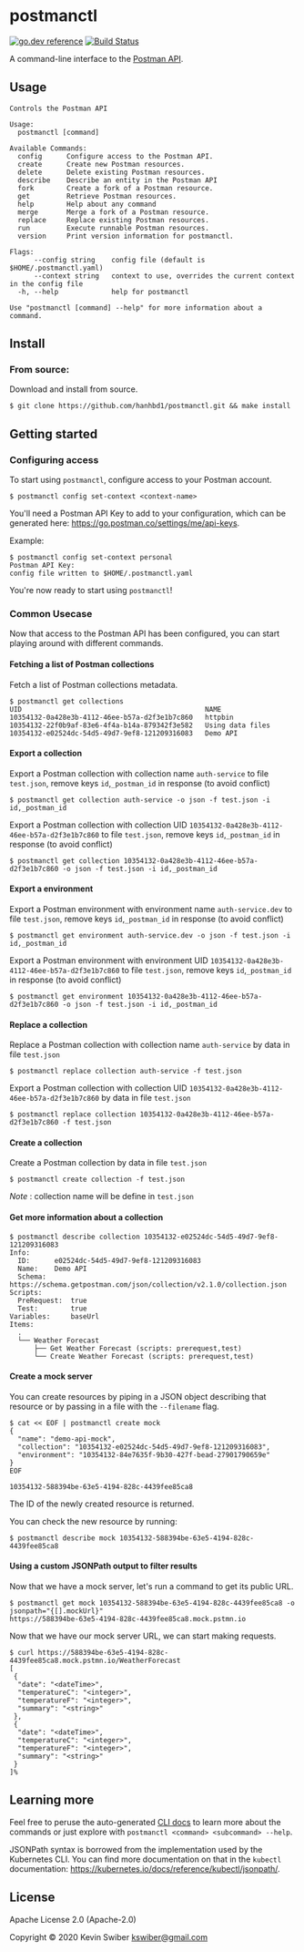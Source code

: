 # postmanctl

[![go.dev reference](https://img.shields.io/badge/go.dev-reference-007d9c?logo=go&logoColor=white&style=flat-square)](https://pkg.go.dev/github.com/kevinswiber/postmanctl)  [![Build Status](https://travis-ci.com/kevinswiber/postmanctl.svg?branch=main)](https://travis-ci.com/kevinswiber/postmanctl)

A command-line interface to the [Postman API](https://docs.api.getpostman.com/).

## Usage

```
Controls the Postman API

Usage:
  postmanctl [command]

Available Commands:
  config      Configure access to the Postman API.
  create      Create new Postman resources.
  delete      Delete existing Postman resources.
  describe    Describe an entity in the Postman API
  fork        Create a fork of a Postman resource.
  get         Retrieve Postman resources.
  help        Help about any command
  merge       Merge a fork of a Postman resource.
  replace     Replace existing Postman resources.
  run         Execute runnable Postman resources.
  version     Print version information for postmanctl.

Flags:
      --config string    config file (default is $HOME/.postmanctl.yaml)
      --context string   context to use, overrides the current context in the config file
  -h, --help             help for postmanctl

Use "postmanctl [command] --help" for more information about a command.
```

## Install

### From source:

Download and install from source.

```
$ git clone https://github.com/hanhbd1/postmanctl.git && make install
```

## Getting started

### Configuring access

To start using `postmanctl`, configure access to your Postman account.

```
$ postmanctl config set-context <context-name>
```

You'll need a Postman API Key to add to your configuration, which can be generated here: https://go.postman.co/settings/me/api-keys.

Example:

```
$ postmanctl config set-context personal
Postman API Key: 
config file written to $HOME/.postmanctl.yaml
```

You're now ready to start using `postmanctl`!
### Common Usecase
Now that access to the Postman API has been configured, you can start playing around with different commands.

#### Fetching a list of Postman collections

Fetch a list of Postman collections metadata.

```
$ postmanctl get collections
UID                                             NAME
10354132-0a428e3b-4112-46ee-b57a-d2f3e1b7c860   httpbin
10354132-22f0b9af-83e6-4f4a-b14a-879342f3e582   Using data files
10354132-e02524dc-54d5-49d7-9ef8-121209316083   Demo API
```

#### Export a collection 

Export a Postman collection with collection name `auth-service` to file `test.json`, 
remove keys `id`,`_postman_id` in response (to avoid conflict)
```
$ postmanctl get collection auth-service -o json -f test.json -i id,_postman_id
```

Export a Postman collection with collection UID `10354132-0a428e3b-4112-46ee-b57a-d2f3e1b7c860` to file `test.json`, 
remove keys `id`,`_postman_id` in response (to avoid conflict)
```
$ postmanctl get collection 10354132-0a428e3b-4112-46ee-b57a-d2f3e1b7c860 -o json -f test.json -i id,_postman_id
```

#### Export a environment 

Export a Postman environment with environment name `auth-service.dev` to file `test.json`, 
remove keys `id`,`_postman_id` in response (to avoid conflict)
```
$ postmanctl get environment auth-service.dev -o json -f test.json -i id,_postman_id
```

Export a Postman environment with environment UID `10354132-0a428e3b-4112-46ee-b57a-d2f3e1b7c860` to file `test.json`, 
remove keys `id`,`_postman_id` in response (to avoid conflict)
```
$ postmanctl get environment 10354132-0a428e3b-4112-46ee-b57a-d2f3e1b7c860 -o json -f test.json -i id,_postman_id
```

#### Replace a collection 

Replace a Postman collection with collection name `auth-service` by data in file `test.json`
```
$ postmanctl replace collection auth-service -f test.json
```

Export a Postman collection with collection UID `10354132-0a428e3b-4112-46ee-b57a-d2f3e1b7c860` by data in file `test.json`
```
$ postmanctl replace collection 10354132-0a428e3b-4112-46ee-b57a-d2f3e1b7c860 -f test.json
```


#### Create a collection 

Create a Postman collection by data in file `test.json`
```
$ postmanctl create collection -f test.json
```
*Note* : collection name will be define in `test.json`

#### Get more information about a collection

```
$ postmanctl describe collection 10354132-e02524dc-54d5-49d7-9ef8-121209316083
Info:
  ID:      e02524dc-54d5-49d7-9ef8-121209316083
  Name:    Demo API
  Schema:  https://schema.getpostman.com/json/collection/v2.1.0/collection.json
Scripts:
  PreRequest:  true
  Test:        true
Variables:     baseUrl
Items:
  .
  └── Weather Forecast
      ├── Get Weather Forecast (scripts: prerequest,test)
      └── Create Weather Forecast (scripts: prerequest,test)
```

#### Create a mock server

You can create resources by piping in a JSON object describing that resource or by passing in a file with the `--filename` flag.

```
$ cat << EOF | postmanctl create mock
{
  "name": "demo-api-mock",
  "collection": "10354132-e02524dc-54d5-49d7-9ef8-121209316083",
  "environment": "10354132-84e7635f-9b30-427f-bead-27901790659e"
}
EOF

10354132-588394be-63e5-4194-828c-4439fee85ca8
```

The ID of the newly created resource is returned.

You can check the new resource by running:

```
$ postmanctl describe mock 10354132-588394be-63e5-4194-828c-4439fee85ca8
```

#### Using a custom JSONPath output to filter results

Now that we have a mock server, let's run a command to get its public URL.

```
$ postmanctl get mock 10354132-588394be-63e5-4194-828c-4439fee85ca8 -o jsonpath="{[].mockUrl}"
https://588394be-63e5-4194-828c-4439fee85ca8.mock.pstmn.io
```

Now that we have our mock server URL, we can start making requests.

```
$ curl https://588394be-63e5-4194-828c-4439fee85ca8.mock.pstmn.io/WeatherForecast  
[
 {
  "date": "<dateTime>",
  "temperatureC": "<integer>",
  "temperatureF": "<integer>",
  "summary": "<string>"
 },
 {
  "date": "<dateTime>",
  "temperatureC": "<integer>",
  "temperatureF": "<integer>",
  "summary": "<string>"
 }
]%  
```

## Learning more

Feel free to peruse the auto-generated [CLI docs](doc/postmanctl.md) to learn more about the commands or just explore with `postmanctl <command> <subcommand> --help`.

JSONPath syntax is borrowed from the implementation used by the Kubernetes CLI.  You can find more documentation on that in the `kubectl` documentation: https://kubernetes.io/docs/reference/kubectl/jsonpath/.

## License

Apache License 2.0 (Apache-2.0) 

Copyright © 2020 Kevin Swiber <kswiber@gmail.com>
